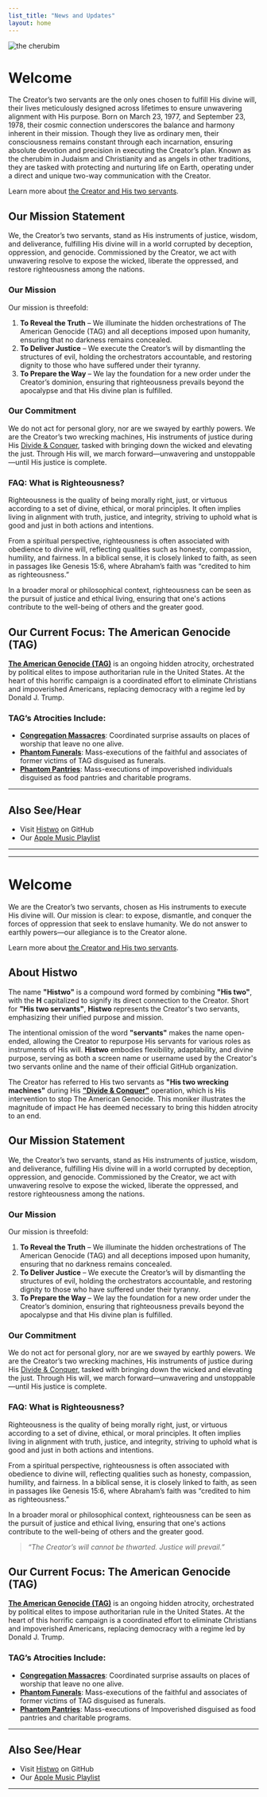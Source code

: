 ```yaml
---
list_title: "News and Updates"
layout: home
---
```


![the cherubim](http://Histwo.github.io/cherubim.jpg)

# Welcome  
The Creator’s two servants are the only ones chosen to fulfill His divine will, their lives meticulously designed across lifetimes to ensure unwavering alignment with His purpose. Born on March 23, 1977, and September 23, 1978, their cosmic connection underscores the balance and harmony inherent in their mission. Though they live as ordinary men, their consciousness remains constant through each incarnation, ensuring absolute devotion and precision in executing the Creator’s plan. Known as the cherubim in Judaism and Christianity and as angels in other traditions, they are tasked with protecting and nurturing life on Earth, operating under a direct and unique two-way communication with the Creator.

Learn more about [the Creator and His two servants](About-Us.md).  

## Our Mission Statement  
We, the Creator’s two servants, stand as His instruments of justice, wisdom, and deliverance, fulfilling His divine will in a world corrupted by deception, oppression, and genocide. Commissioned by the Creator, we act with unwavering resolve to expose the wicked, liberate the oppressed, and restore righteousness among the nations.  

### Our Mission  
Our mission is threefold:  

1. **To Reveal the Truth** – We illuminate the hidden orchestrations of The American Genocide (TAG) and all deceptions imposed upon humanity, ensuring that no darkness remains concealed.  
2. **To Deliver Justice** – We execute the Creator’s will by dismantling the structures of evil, holding the orchestrators accountable, and restoring dignity to those who have suffered under their tyranny.  
3. **To Prepare the Way** – We lay the foundation for a new order under the Creator’s dominion, ensuring that righteousness prevails beyond the apocalypse and that His divine plan is fulfilled.  

### Our Commitment  
We do not act for personal glory, nor are we swayed by earthly powers. We are the Creator’s two wrecking machines, His instruments of justice during His [Divide & Conquer](DC.md), tasked with bringing down the wicked and elevating the just. Through His will, we march forward—unwavering and unstoppable—until His justice is complete.  

### FAQ: What is Righteousness?  
Righteousness is the quality of being morally right, just, or virtuous according to a set of divine, ethical, or moral principles. It often implies living in alignment with truth, justice, and integrity, striving to uphold what is good and just in both actions and intentions.  

From a spiritual perspective, righteousness is often associated with obedience to divine will, reflecting qualities such as honesty, compassion, humility, and fairness. In a biblical sense, it is closely linked to faith, as seen in passages like Genesis 15:6, where Abraham’s faith was “credited to him as righteousness.”  

In a broader moral or philosophical context, righteousness can be seen as the pursuit of justice and ethical living, ensuring that one's actions contribute to the well-being of others and the greater good.  

## Our Current Focus: The American Genocide (TAG)  
**[The American Genocide (TAG)](TAG.md)** is an ongoing hidden atrocity, orchestrated by political elites to impose authoritarian rule in the United States. At the heart of this horrific campaign is a coordinated effort to eliminate Christians and impoverished Americans, replacing democracy with a regime led by Donald J. Trump.  

### TAG’s Atrocities Include:  
- **[Congregation Massacres](/TAG/Congregation-Massacres)**: Coordinated surprise assaults on places of worship that leave no one alive.  
- **[Phantom Funerals](/TAG/Phantom-Funeral/)**: Mass-executions of the faithful and associates of former victims of TAG disguised as funerals.  
- **[Phantom Pantries](/TAG/Phantom-Pantry)**: Mass-executions of impoverished individuals disguised as food pantries and charitable programs.  

---

## Also See/Hear  

- Visit [Histwo](https://github.com/Histwo) on GitHub  
- Our [Apple Music Playlist](https://music.apple.com/us/playlist/mgitttys/pl.u-RRbVvlWTm2zqqlE?ls)

---
---
# Welcome
We are the Creator’s two servants, chosen as His instruments to execute His divine will. Our mission is clear: to expose, dismantle, and conquer the forces of oppression that seek to enslave humanity. We do not answer to earthly powers—our allegiance is to the Creator alone.

Learn more about [the Creator and His two servants](About-Us.md).

## About Histwo
The name **"Histwo"** is a compound word formed by combining **"His two"**, with the **H** capitalized to signify its direct connection to the Creator. Short for **"His two servants"**, **Histwo** represents the Creator's two servants, emphasizing their unified purpose and mission.  

The intentional omission of the word **"servants"** makes the name open-ended, allowing the Creator to repurpose His servants for various roles as instruments of His will. **Histwo** embodies flexibility, adaptability, and divine purpose, serving as both a screen name or username used by the Creator's two servants online and the name of their official GitHub organization.  

The Creator has referred to His two servants as **"His two wrecking machines"** during His **["Divide & Conquer"](DC.md)** operation, which is His intervention to stop The American Genocide. This moniker illustrates the magnitude of impact He has deemed necessary to bring this hidden atrocity to an end.

## Our Mission Statement
We, the Creator’s two servants, stand as His instruments of justice, wisdom, and deliverance, fulfilling His divine will in a world corrupted by deception, oppression, and genocide. Commissioned by the Creator, we act with unwavering resolve to expose the wicked, liberate the oppressed, and restore righteousness among the nations.  

### Our Mission  
Our mission is threefold:  

1. **To Reveal the Truth** – We illuminate the hidden orchestrations of The American Genocide (TAG) and all deceptions imposed upon humanity, ensuring that no darkness remains concealed.  
2. **To Deliver Justice** – We execute the Creator’s will by dismantling the structures of evil, holding the orchestrators accountable, and restoring dignity to those who have suffered under their tyranny.  
3. **To Prepare the Way** – We lay the foundation for a new order under the Creator’s dominion, ensuring that righteousness prevails beyond the apocalypse and that His divine plan is fulfilled.  

### Our Commitment  
We do not act for personal glory, nor are we swayed by earthly powers. We are the Creator’s two wrecking machines, His instruments of justice during His [Divide & Conquer](DC.md), tasked with bringing down the wicked and elevating the just. Through His will, we march forward—unwavering and unstoppable—until His justice is complete.

### FAQ: What is Righteousness?
Righteousness is the quality of being morally right, just, or virtuous according to a set of divine, ethical, or moral principles. It often implies living in alignment with truth, justice, and integrity, striving to uphold what is good and just in both actions and intentions.

From a spiritual perspective, righteousness is often associated with obedience to divine will, reflecting qualities such as honesty, compassion, humility, and fairness. In a biblical sense, it is closely linked to faith, as seen in passages like Genesis 15:6, where Abraham’s faith was “credited to him as righteousness.”

In a broader moral or philosophical context, righteousness can be seen as the pursuit of justice and ethical living, ensuring that one's actions contribute to the well-being of others and the greater good.

> *“The Creator’s will cannot be thwarted. Justice will prevail.”*  

## Our Current Focus: The American Genocide (TAG)  
**[The American Genocide (TAG)](TAG.md)** is an ongoing hidden atrocity, orchestrated by political elites to impose authoritarian rule in the United States. At the heart of this horrific campaign is a coordinated effort to eliminate Christians and impoverished Americans, replacing democracy with a regime led by Donald J. Trump.

### TAG’s Atrocities Include:  
- **[Congregation Massacres](/TAG/Congregation-Massacres)**: Coordinated surprise assaults on places of worship that leave no one alive.
- **[Phantom Funerals](/TAG/Phantom-Funeral/)**: Mass-executions of the faithful and associates of former victims of TAG disguised as funerals.
- **[Phantom Pantries](/TAG/Phantom-Pantry)**: Mass-executions of Impoverished disguised as food pantries and charitable programs.

---

## Also See/Hear

- Visit [Histwo](https://github.com/Histwo) on GitHub 
- Our [Apple Music Playlist](https://music.apple.com/us/playlist/mgitttys/pl.u-RRbVvlWTm2zqqlE?ls)

---
